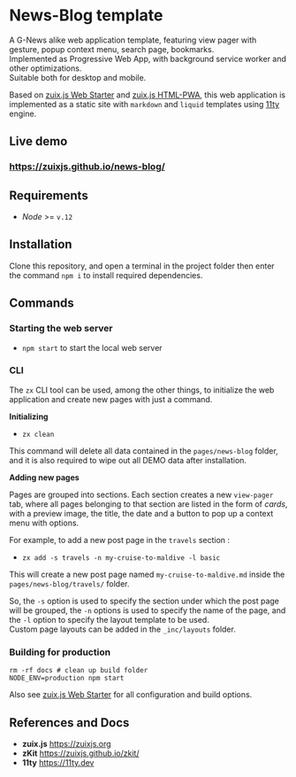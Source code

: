 # News-Blog template

A G-News alike web application template, featuring view pager with gesture, popup context menu, search page, bookmarks.  
Implemented as Progressive Web App, with background service worker and other optimizations.  
Suitable both for desktop and mobile.

Based on [zuix.js Web Starter](https://zuixjs.github.io/zuix-web-starter/) and [zuix.js HTML-PWA](#), this web application
is implemented as a static site with `markdown` and `liquid` templates using [11ty](https://11ty.dev) engine.


## Live demo

### https://zuixjs.github.io/news-blog/


## Requirements

- *Node* >= `v.12` 


## Installation

Clone this repository, and open a terminal in the project folder then enter the command `npm i` to install required
dependencies.


## Commands

### Starting the web server
 
- `npm start` to start the local web server

### CLI

The `zx` CLI tool can be used, among the other things, to initialize the web application and create new pages with just
a command.

**Initializing**

- `zx clean`

This command will delete all data contained in the `pages/news-blog` folder, and it is also required to wipe out all DEMO
data after installation.

**Adding new pages**

Pages are grouped into sections. Each section creates a new `view-pager` tab, where all pages belonging to that section
are listed in the form of *cards*, with a preview image, the title, the date and a button to pop up a context menu with
options.

For example, to add a new post page in the `travels` section  :
- `zx add -s travels -n my-cruise-to-maldive -l basic`

This will create a new post page named `my-cruise-to-maldive.md` inside the `pages/news-blog/travels/` folder. 

So, the `-s` option is used to specify the section under which the post page will be grouped, the `-n` options is used to
specify the name of the page, and the `-l` option to specify the layout template to be used.  
Custom page layouts can be added in the `_inc/layouts` folder.

### Building for production

```shell
rm -rf docs # clean up build folder
NODE_ENV=production npm start
```

Also see [zuix.js Web Starter](https://github.com/zuixjs/zuix-web-starter) for all configuration and build options.


## References and Docs

- **zuix.js** https://zuixjs.org
- **zKit** https://zuixjs.github.io/zkit/
- **11ty** https://11ty.dev
